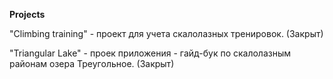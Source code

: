 **Projects**

"Climbing training" - проект для учета скалолазных тренировок. (Закрыт)

"Triangular Lake" - проек приложения - гайд-бук по скалолазным районам озера Треугольное. (Закрыт)
